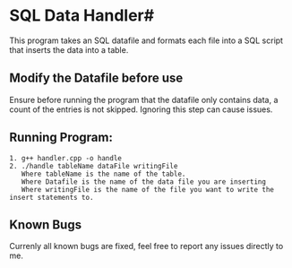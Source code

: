 # SQL Data Handler#
This program takes an SQL datafile and formats each file into a SQL script that inserts the data into a table.


## Modify the Datafile before use ##
Ensure before running the program that the datafile only contains data, a count of the entries is not skipped. Ignoring this step can cause issues.


## Running Program: ##
	1. g++ handler.cpp -o handle
	2. ./handle tableName dataFile writingFile
	   Where tableName is the name of the table.
	   Where Datafile is the name of the data file you are inserting
	   Where writingFile is the name of the file you want to write the insert statements to.

## Known Bugs ##
   Currenly all known bugs are fixed, feel free to report any issues directly to me.	